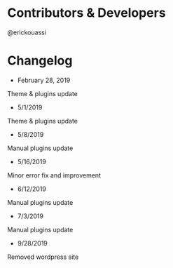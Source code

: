 # Contributors & Developers
@erickouassi

# Changelog

* February 28, 2019

Theme & plugins update

* 5/1/2019

Theme & plugins update

* 5/8/2019

Manual plugins update

* 5/16/2019

Minor error fix and improvement

* 6/12/2019

Manual plugins update

* 7/3/2019

Manual plugins update 


* 9/28/2019

Removed wordpress site

